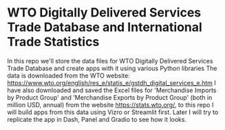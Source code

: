 # WTO Digitally Delivered Services Trade Database and International Trade Statistics
In this repo we'll store the data files for WTO Digitally Delivered Services Trade Database and create apps with it using various Python libraries
The data is downloaded from the WTO website: https://www.wto.org/english/res_e/statis_e/gstdh_digital_services_e.htm
I have also downloaded and saved the Excel files for 'Merchandise Imports by Product Group' and 'Merchandise Exports by Product Group' (both in million USD, annual) 
from the website https://stats.wto.org/, to this repo
I will build apps from this data using Vizro or Streamlit first. Later I will try to replicate the app in Dash, Panel and Gradio to see how it looks.
